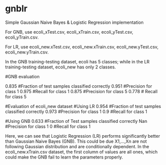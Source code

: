 # gnblr
Simple Gaussian Naive Bayes &amp; Logistic Regression implementation

For GNB, use ecoli_xTest.csv, ecoli_xTrain.csv, ecoli_yTest.csv, ecoli_yTrain.csv.

For LR, use ecoli_new.xTest.csv, ecoli_new.xTrain.csv, ecoli_new.yTest.csv, ecoli_new.yTrain.csv.

In the GNB training-testing dataset, ecoli has 5 classes; while in the LR training-testing dataset, ecoli_new has only 2 classes.

#GNB evaluation

0.835 #Fraction of test samples classified correctly
0.951 #Precision for class 1
0.975 #Recall for class 1
0.875 #Precision for class 5
0.778 # Recall for class 5

#Evaluation of ecoli_new dataset
 #Using LR
0.954 #Fraction of test samples classified correctly
0.973 #Precision for class 1
0.9 #Recall for class 1

 #Using GNB
0.633 #Fraction of Test samples classified correctly
Nan #Precision for class 1
0 #Recall for class 1


Here, we can see that Logistic Regression (LR) performs significantly better than Gaussian Naive Bayes (GNB). This could be due X1,...,Xn are not following Gaussian distribution and are conditionally dependent. In the ecoli_new.xTrain.csv dataset, the first column of values are all ones, which could make the GNB fail to learn the parameters properly.

